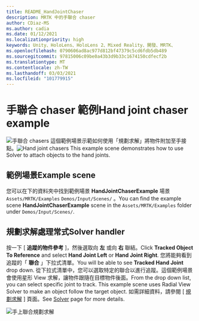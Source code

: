 ```yaml
---
title: README_HandJointChaser
description: MRTK 中的手聯合 chaser
author: CDiaz-MS
ms.author: cadia
ms.date: 01/12/2021
ms.localizationpriority: high
keywords: Unity、HoloLens、HoloLens 2、Mixed Reality、開發、MRTK、
ms.openlocfilehash: 0790606ad8ac977d812bf47379c5cd6fdb5db489
ms.sourcegitcommit: 97815006c09be0a43b3d9b33c1674150cdfecf2b
ms.translationtype: MT
ms.contentlocale: zh-TW
ms.lasthandoff: 03/03/2021
ms.locfileid: "101779915"
---
```

# <a name="hand-joint-chaser-example"></a><span data-ttu-id="f22aa-104">手聯合 chaser 範例</span><span class="sxs-lookup"><span data-stu-id="f22aa-104">Hand joint chaser example</span></span>

<span data-ttu-id="f22aa-105">![手聯合 chasers ](images/hand-joint-chaser/MRTK_HandJointChaser_Main.jpg) 這個範例場景示範如何使用「規劃求解」將物件附加至手接點。</span><span class="sxs-lookup"><span data-stu-id="f22aa-105">![Hand joint chasers](images/hand-joint-chaser/MRTK_HandJointChaser_Main.jpg) This example scene demonstrates how to use Solver to attach objects to the hand joints.</span></span>

## <a name="example-scene"></a><span data-ttu-id="f22aa-106">範例場景</span><span class="sxs-lookup"><span data-stu-id="f22aa-106">Example scene</span></span>

<span data-ttu-id="f22aa-107">您可以在下的資料夾中找到範例場景 **HandJointChaserExample** 場景 `Assets/MRTK/Examples` `Demos/Input/Scenes/` 。</span><span class="sxs-lookup"><span data-stu-id="f22aa-107">You can find the example scene **HandJointChaserExample** scene in the `Assets/MRTK/Examples` folder under `Demos/Input/Scenes/`.</span></span>

## <a name="solver-handler"></a><span data-ttu-id="f22aa-108">規劃求解處理常式</span><span class="sxs-lookup"><span data-stu-id="f22aa-108">Solver handler</span></span>

<span data-ttu-id="f22aa-109">按一下 [ **追蹤的物件參考** ]，然後選取向 **左** 或向 **右** 聯結。</span><span class="sxs-lookup"><span data-stu-id="f22aa-109">Click **Tracked Object To Reference** and select **Hand Joint Left** or **Hand Joint Right**.</span></span> <span data-ttu-id="f22aa-110">您將能夠看到追蹤的「 **聯合** 」下拉式清單。</span><span class="sxs-lookup"><span data-stu-id="f22aa-110">You will be able to see **Tracked Hand Joint** drop down.</span></span> <span data-ttu-id="f22aa-111">從下拉式清單中，您可以選取特定的聯合以進行追蹤。這個範例場景會使用星形 View 求解，讓物件跟隨在目標物件後面。</span><span class="sxs-lookup"><span data-stu-id="f22aa-111">From the drop down list, you can select specific joint to track. This example scene uses Radial View Solver to make an object follow the target object.</span></span> <span data-ttu-id="f22aa-112">如需詳細資料，請參閱 [ [規劃求解](ux-building-blocks/solvers/Solver.md) ] 頁面。</span><span class="sxs-lookup"><span data-stu-id="f22aa-112">See [Solver](ux-building-blocks/solvers/Solver.md) page for more details.</span></span>

![手上聯合規劃求解](images/hand-joint-chaser/MRTK_Solver_HandJoint.jpg)
